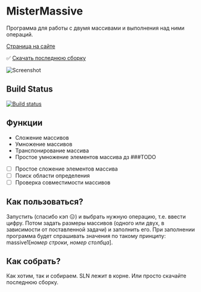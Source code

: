 # MisterMassive
Программа для работы с двумя массивами и выполнения над ними операций.

[Страница на сайте](http://frogling.com/mister-massive.php)

:white_check_mark: [Скачать последнюю сборку](https://ci.appveyor.com/project/levohup/mistermassive/build/artifacts)

![Screenshot](http://i.imgur.com/zPbsRtt.png)

## Build Status
[![Build status](https://ci.appveyor.com/api/projects/status/vjyaflvxf2xj5700?svg=true)](https://ci.appveyor.com/project/levohup/mistermassive)

## Функции
* Сложение массивов
* Умножение массивов
* Транспонирование массива
* Простое умножение элементов массива
 дз
###TODO
- [ ] Простое сложение элементов массива
- [ ] Поиск области определения
- [ ] Проверка совместимости массивов

## Как пользоваться?
Запустить (спасибо кэп  :expressionless:) и выбрать нужную операцию, т.е. ввести цифру. Потом задать размеры массивов (одного или двух, в зависимости от поставленной задачи) и заполнить его. При заполнении программа будет спрашивать значения по такому принципу: massive1[*номер строки*, *номер столбца*].

## Как собрать?
Как хотим, так и собираем. SLN лежит в корне. Или просто скачайте последнюю сборку.
